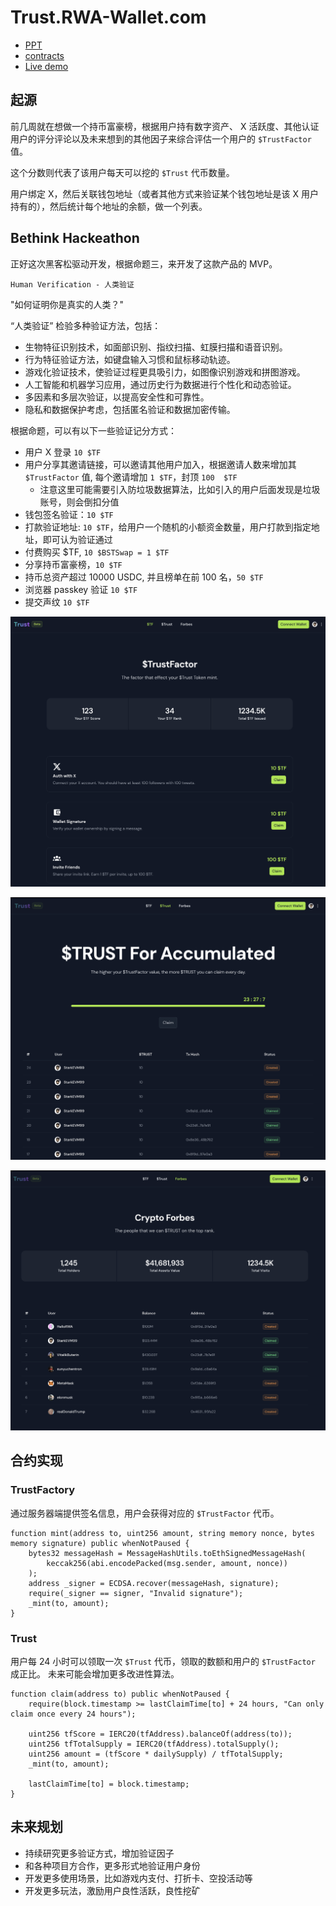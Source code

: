 # Trust.RWA-Wallet.com

- [PPT](./trust.key)
- [contracts](./contracts)
- [Live demo](https://trust.rwa-wallet.com/)

## 起源

前几周就在想做一个持币富豪榜，根据用户持有数字资产、 X 活跃度、其他认证用户的评分评论以及未来想到的其他因子来综合评估一个用户的 `$TrustFactor` 值。

这个分数则代表了该用户每天可以挖的 `$Trust` 代币数量。

用户绑定 X，然后关联钱包地址（或者其他方式来验证某个钱包地址是该 X 用户持有的），然后统计每个地址的余额，做一个列表。

## Bethink Hackeathon

正好这次黑客松驱动开发，根据命题三，来开发了这款产品的 MVP。

`Human Verification - 人类验证`

"如何证明你是真实的人类？"

“人类验证” 检验多种验证方法，包括：

- 生物特征识别技术，如面部识别、指纹扫描、虹膜扫描和语音识别。
- 行为特征验证方法，如键盘输入习惯和鼠标移动轨迹。
- 游戏化验证技术，使验证过程更具吸引力，如图像识别游戏和拼图游戏。
- 人工智能和机器学习应用，通过历史行为数据进行个性化和动态验证。
- 多因素和多层次验证，以提高安全性和可靠性。
- 隐私和数据保护考虑，包括匿名验证和数据加密传输。

根据命题，可以有以下一些验证记分方式：

- 用户 X 登录 `10 $TF`
- 用户分享其邀请链接，可以邀请其他用户加入，根据邀请人数来增加其 `$TrustFactor` 值, 每个邀请增加 `1 $TF`，封顶 `100  $TF`
  - 注意这里可能需要引入防垃圾数据算法，比如引入的用户后面发现是垃圾账号，则会倒扣分值
- 钱包签名验证：`10 $TF`
- 打款验证地址: `10 $TF`，给用户一个随机的小额资金数量，用户打款到指定地址，即可认为验证通过
- 付费购买 $TF, `10 $BSTSwap = 1 $TF`
- 分享持币富豪榜，`10 $TF`
- 持币总资产超过 10000 USDC, 并且榜单在前 100 名，`50 $TF`
- 浏览器 passkey 验证 `10 $TF`
- 提交声纹 `10 $TF`

![TrustFactor](./s1.png)

![Trust](./s2.png)

![Crypto Forbes](./s3.png)

## 合约实现

### TrustFactory

通过服务器端提供签名信息，用户会获得对应的 `$TrustFactor` 代币。

```solidity
function mint(address to, uint256 amount, string memory nonce, bytes memory signature) public whenNotPaused {
    bytes32 messageHash = MessageHashUtils.toEthSignedMessageHash(
        keccak256(abi.encodePacked(msg.sender, amount, nonce))
    );
    address _signer = ECDSA.recover(messageHash, signature);
    require(_signer == signer, "Invalid signature");
    _mint(to, amount);
}
```

### Trust

用户每 24 小时可以领取一次 `$Trust` 代币，领取的数额和用户的 `$TrustFactor` 成正比。
未来可能会增加更多改进性算法。

```solidity
function claim(address to) public whenNotPaused {
    require(block.timestamp >= lastClaimTime[to] + 24 hours, "Can only claim once every 24 hours");

    uint256 tfScore = IERC20(tfAddress).balanceOf(address(to));
    uint256 tfTotalSupply = IERC20(tfAddress).totalSupply();
    uint256 amount = (tfScore * dailySupply) / tfTotalSupply;
    _mint(to, amount);

    lastClaimTime[to] = block.timestamp;
}
```


## 未来规划

- 持续研究更多验证方式，增加验证因子
- 和各种项目方合作，更多形式地验证用户身份
- 开发更多使用场景，比如游戏内支付、打折卡、空投活动等
- 开发更多玩法，激励用户良性活跃，良性挖矿
